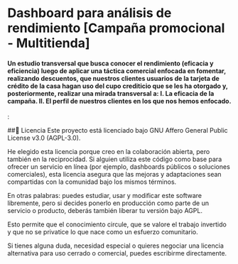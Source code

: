 # Dashboard para análisis de rendimiento [Campaña promocional - Multitienda]
#### Un estudio transversal que busca conocer el rendimiento (eficacia y eficiencia) luego de aplicar una táctica comercial enfocada en fomentar, realizando descuentos, que nuestros clientes usuarios de la tarjeta de crédito de la casa hagan uso del cupo crediticio que se les ha otorgado y, posteriormente, realizar una mirada transversal a: I. La eficacia de la campaña. II. El perfil de nuestros clientes en los que nos hemos enfocado.


:

##📜 Licencia
Este proyecto está licenciado bajo GNU Affero General Public License v3.0 (AGPL-3.0).

He elegido esta licencia porque creo en la colaboración abierta, pero también en la reciprocidad. Si alguien utiliza este código como base para ofrecer un servicio en línea (por ejemplo, dashboards públicos o soluciones comerciales), esta licencia asegura que las mejoras y adaptaciones sean compartidas con la comunidad bajo los mismos términos.

En otras palabras: puedes estudiar, usar y modificar este software libremente, pero si decides ponerlo en producción como parte de un servicio o producto, deberás también liberar tu versión bajo AGPL.

Esto permite que el conocimiento circule, que se valore el trabajo invertido y que no se privatice lo que nace como un esfuerzo comunitario.

Si tienes alguna duda, necesidad especial  o quieres negociar una licencia alternativa para uso cerrado o comercial, puedes escribirme directamente.
